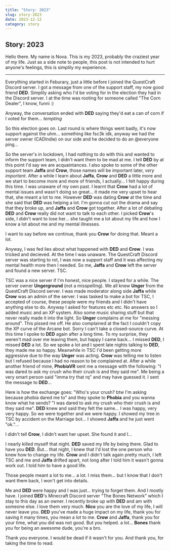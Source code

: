 ```yaml
---
title: "Story: 2023"
slug: story-2023
date: 2023-12-12
category: story
---
```

## Story: 2023
Hello there. My name is Nova. This is my 2023, probably the craziest year of my life.
Just as a side note to people, this post is not intended to hurt anyone's feelings, this is simplily my experience.

---

Everything started in Feburary, just a little before I joined the QuestCraft Discord server. I got a message from one of the support staff, my now good friend **DED**. Simplily asking who I'd be voting for in the election they had in the Discord server. I at the time was rooting for someone called "The Corn Dealer", I know, funni :)

Anyway, the conversation ended with **DED** saying they'd eat a can of corn if I voted for them... *tempting*

So this election goes on. Last round is where things went badly, it's now support against the uhm... something like fsc3k idk, anyway we had the server owner (CADIndie) on our side and he decided to do an @everyone ping...

So the server's in lockdown, I had nothing to do with this and wanted to inform the support team, I didn't want them to be mad at me. I tell **DED** by at this point I'd say we are acquaintances. I also spoke to some of the other support team **Jaffa** and **Crow**, those names will be important later, *very important*. After a while I learn about **Jaffa**, **Crow** and **DED** a little more and we start to become more and more of friends, I actually... I felt happy during this time. I was unaware of my own past. I learnt that **Crow** had a lot of mental issues and wasn't doing so great... it made me very upset to hear that, she meant a lot to me. However **DED** was dating **Crow** at the time and she said that **DED** was helping a lot. I'm gonna cut out the drama and say that they broke up, and **Jaffa** and **Crow** got together. After a lot of debating **DED** and **Crow** really did not want to talk to each other. I picked **Crow**'s side, I didn't want to lose her... she taught me a lot about my life and how I know a lot about me and my mental illnesses.

I want to say before we continue, thank you **Crow** for doing that. Meant a lot.

Anyway, I was fed lies about what happened with **DED** and **Crow**. I was tricked and decieved. At the time I was unaware. The QuestCraft Discord server was starting to rot, I was now a support staff and it was affecting my mental health more then I needed. So me, **Jaffa** and **Crow** left the server and found a new server. TSC.

TSC was a nice server if I'm honest, nice people. I stayed for a while. The server owner **Ungerground** (not a misspelling). We all knew **Unger** from the QuestCraft Discord server. I was made moderator along side **Jaffa** while **Crow** was an admin of the server. I was tasked to make a bot for TSC, I accepted of course, these people were my friends and I didn't have anything else to do. Anyway I asked for features etc etc. No answers so I added music and an XP system. Also some music sharing stuff but that never really made it into the light. So **Unger** complains at me for "messing around". This pissed me off. He also complained at the fact I couldn't copy the XP curve of the Arcane bot. Sorry I can't take a closed-source curve. At this time I spoke to **DED** again after a long time. To my surprise, they weren't mad over me leaving them, but happy I came back... I missed **DED**, I missed **DED** a lot. So we spoke a lot and I spent late nights talking to **DED**, they made me so happy. Meanwhile in TSC I'd been getting more aggressive due to the way **Unger** was acting. **Crow** was telling me to listen but I refused because I had no reason to be complained at. After a while another friend of mine, **PhobiaVR** sent me a message with the following: "I was dared to ask my crush who their crush is and they said me". Me being a very smart person said "imma try that rq" and may have guessed it. I sent the message to **DED**...

Here is how the exchange goes: "Who's your crush? btw I'm asking because phobia dared me to" and they spoke to **Phobia** and you wanna know what he sends? "I was dared to ask my crush who their crush is and they said me". **DED** knew and said they felt the same... I was happy, very very happy. So we were together and we were happy. I showed my tree in TSC by accident on the Marriage bot... I showed **Jaffa** and he just went "ok."...

I didn't tell **Crow**, I didn't want her upset. She found it and I...

I nearly killed myself that night. **DED** saved my life by being there. Glad to have you **DED**. But... that night, I knew that I'd lost the one person who knew how to change my life. **Crow** and I didn't talk again pretty much, I left TSC and me and **Jaffa** drifted apart, not long after I told him it wasn't gonna work out. I told him to have a good life.

Those people meant a lot to me... a lot. I miss them... but I know that I don't want them back, I won't get into details.

Me and **DED** were happy and I was just... trying to forget them. And I mostly have. I joined **DED**'s Minecraft Discord server "The Bones Network" which I stay to this day as an owner. I recently broke up with **DED** and am with someone else. I love them very much. **Nico** you are the love of my life, I will never leave you. **DED** you've made a huge impact on my life, thank you for saving it many times, you mean a lot to me. **Crow** and **Jaffa**, thank you for your time, what you did was not good. But you helped. a lot... **Bones** thank you for being an awesome dude, you're a bro.

Thank you everyone. I would be dead if it wasn't for you. And thank you, for taking the time to read.